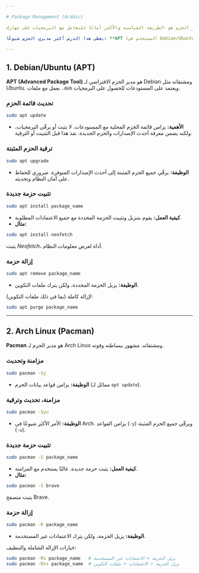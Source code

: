 ```yaml
---

# Package Management (Arabic)

إدارة الحزم هي حجر الزاوية في إدارة أنظمة لينكس. مدير الحزم هو مجموعة من الأدوات البرمجية التي تؤتمت عملية تثبيت وترقية وتكوين وإزالة حزم البرامج. استخدام مدير الحزم هو الطريقة القياسية والأكثر أمانًا للتعامل مع البرمجيات على جهازك.

يغطي هذا الدرس أكثر مديري الحزم شيوعًا: **APT (المستخدم في Debian/Ubuntu)** و **Pacman (المستخدم في Arch Linux)**.

---
```


## 1. Debian/Ubuntu (APT)

**APT (Advanced Package Tool)** هو مدير الحزم الافتراضي لـ Debian ومشتقاته مثل Ubuntu. يعمل مع ملفات `.deb` ويعتمد على المستودعات للحصول على البرمجيات.

### تحديث قائمة الحزم

```bash
sudo apt update
```

* **الأهمية:** يزامن قائمة الحزم المحلية مع المستودعات. لا يثبت أو يرقّي البرمجيات، ولكنه يضمن معرفة أحدث الإصدارات والحزم الجديدة. نفذ هذا قبل التثبيت أو الترقية.

### ترقية الحزم المثبتة

```bash
sudo apt upgrade
```

* **الوظيفة:** يرقّي جميع الحزم المثبتة إلى أحدث الإصدارات المتوفرة. ضروري للحفاظ على أمان النظام وتحديثه.

### تثبيت حزمة جديدة

```bash
sudo apt install package_name
```

* **كيفية العمل:** يقوم بتنزيل وتثبيت الحزمة المحددة مع جميع الاعتمادات المطلوبة.
* **مثال:**

```bash
sudo apt install neofetch
```

يثبت *Neofetch*، أداة لعرض معلومات النظام.

### إزالة حزمة

```bash
sudo apt remove package_name
```

* **الوظيفة:** يزيل الحزمة المحددة، ولكن يترك ملفات التكوين.

لإزالة كاملة (بما في ذلك ملفات التكوين):

```bash
sudo apt purge package_name
```

---

## 2. Arch Linux (Pacman)

**Pacman** هو مدير الحزم لـ Arch Linux ومشتقاته. مشهور ببساطته وقوته.

### مزامنة وتحديث

```bash
sudo pacman -Sy
```

* **الوظيفة:** يزامن قواعد بيانات الحزم (مماثل لـ `apt update`).

### مزامنة، تحديث وترقية

```bash
sudo pacman -Syu
```

* **الوظيفة:** الأمر الأكثر شيوعًا في Arch. يزامن القواعد (`-y`) ويرقّي جميع الحزم المثبتة (`-u`).

### تثبيت حزمة جديدة

```bash
sudo pacman -S package_name
```

* **كيفية العمل:** يثبت حزمة جديدة. غالبًا يستخدم مع المزامنة.
* **مثال:**

```bash
sudo pacman -S brave
```

يثبت متصفح Brave.

### إزالة حزمة

```bash
sudo pacman -R package_name
```

* **الوظيفة:** يزيل الحزمة، ولكن يترك الاعتمادات غير المستخدمة.

خيارات الإزالة الشاملة والتنظيف:

```bash
sudo pacman -Rs package_name   # يزيل الحزمة + الاعتمادات غير المستخدمة
sudo pacman -Rns package_name  # يزيل الحزمة + الاعتمادات + ملفات التكوين

```
